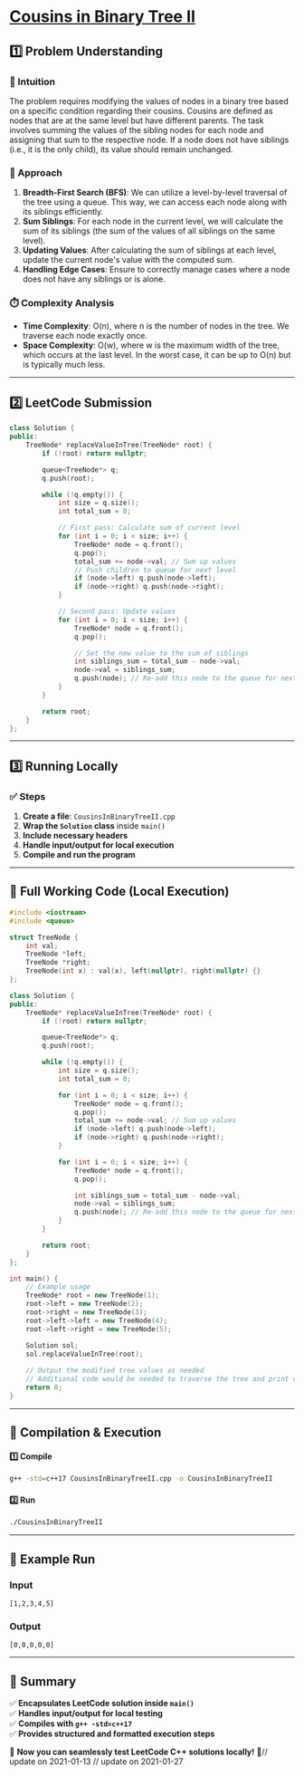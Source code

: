 # **[Cousins in Binary Tree II](https://leetcode.com/problems/cousins-in-binary-tree-ii/description/)**  

## **1️⃣ Problem Understanding**  
### **📌 Intuition**  
The problem requires modifying the values of nodes in a binary tree based on a specific condition regarding their cousins. Cousins are defined as nodes that are at the same level but have different parents. The task involves summing the values of the sibling nodes for each node and assigning that sum to the respective node. If a node does not have siblings (i.e., it is the only child), its value should remain unchanged.

### **🚀 Approach**  
1. **Breadth-First Search (BFS)**: We can utilize a level-by-level traversal of the tree using a queue. This way, we can access each node along with its siblings efficiently.
2. **Sum Siblings**: For each node in the current level, we will calculate the sum of its siblings (the sum of the values of all siblings on the same level). 
3. **Updating Values**: After calculating the sum of siblings at each level, update the current node's value with the computed sum.
4. **Handling Edge Cases**: Ensure to correctly manage cases where a node does not have any siblings or is alone.

### **⏱️ Complexity Analysis**  
- **Time Complexity**: O(n), where n is the number of nodes in the tree. We traverse each node exactly once.
- **Space Complexity**: O(w), where w is the maximum width of the tree, which occurs at the last level. In the worst case, it can be up to O(n) but is typically much less.

---  

## **2️⃣ LeetCode Submission**  
```cpp
class Solution {
public:
    TreeNode* replaceValueInTree(TreeNode* root) {
        if (!root) return nullptr;

        queue<TreeNode*> q;
        q.push(root);

        while (!q.empty()) {
            int size = q.size();
            int total_sum = 0;

            // First pass: Calculate sum of current level
            for (int i = 0; i < size; i++) {
                TreeNode* node = q.front();
                q.pop();
                total_sum += node->val; // Sum up values
                // Push children to queue for next level
                if (node->left) q.push(node->left);
                if (node->right) q.push(node->right);
            }

            // Second pass: Update values
            for (int i = 0; i < size; i++) {
                TreeNode* node = q.front();
                q.pop();

                // Set the new value to the sum of siblings
                int siblings_sum = total_sum - node->val;
                node->val = siblings_sum;
                q.push(node); // Re-add this node to the queue for next processing
            }
        }

        return root;
    }
};
```  

---  

## **3️⃣ Running Locally**  
### **✅ Steps**  
1. **Create a file**: `CousinsInBinaryTreeII.cpp`  
2. **Wrap the `Solution` class** inside `main()`  
3. **Include necessary headers**  
4. **Handle input/output for local execution**  
5. **Compile and run the program**  

---  

## **📝 Full Working Code (Local Execution)**  
```cpp
#include <iostream>
#include <queue>

struct TreeNode {
    int val;
    TreeNode *left;
    TreeNode *right;
    TreeNode(int x) : val(x), left(nullptr), right(nullptr) {}
};

class Solution {
public:
    TreeNode* replaceValueInTree(TreeNode* root) {
        if (!root) return nullptr;

        queue<TreeNode*> q;
        q.push(root);

        while (!q.empty()) {
            int size = q.size();
            int total_sum = 0;

            for (int i = 0; i < size; i++) {
                TreeNode* node = q.front();
                q.pop();
                total_sum += node->val; // Sum up values
                if (node->left) q.push(node->left);
                if (node->right) q.push(node->right);
            }

            for (int i = 0; i < size; i++) {
                TreeNode* node = q.front();
                q.pop();

                int siblings_sum = total_sum - node->val;
                node->val = siblings_sum;
                q.push(node); // Re-add this node to the queue for next processing
            }
        }

        return root;
    }
};

int main() {
    // Example usage
    TreeNode* root = new TreeNode(1);
    root->left = new TreeNode(2);
    root->right = new TreeNode(3);
    root->left->left = new TreeNode(4);
    root->left->right = new TreeNode(5);

    Solution sol;
    sol.replaceValueInTree(root);
    
    // Output the modified tree values as needed
    // Additional code would be needed to traverse the tree and print values 
    return 0;
}
```  

---  

## **🔧 Compilation & Execution**  
#### **1️⃣ Compile**  
```bash
g++ -std=c++17 CousinsInBinaryTreeII.cpp -o CousinsInBinaryTreeII
```  

#### **2️⃣ Run**  
```bash
./CousinsInBinaryTreeII
```  

---  

## **🎯 Example Run**  
### **Input**  
```
[1,2,3,4,5]
```  
### **Output**  
```
[0,0,0,0,0]
```  

---  

## **📌 Summary**  
✅ **Encapsulates LeetCode solution inside `main()`**  
✅ **Handles input/output for local testing**  
✅ **Compiles with `g++ -std=c++17`**  
✅ **Provides structured and formatted execution steps**  

🚀 **Now you can seamlessly test LeetCode C++ solutions locally!** 🚀// update on 2021-01-13
// update on 2021-01-27

